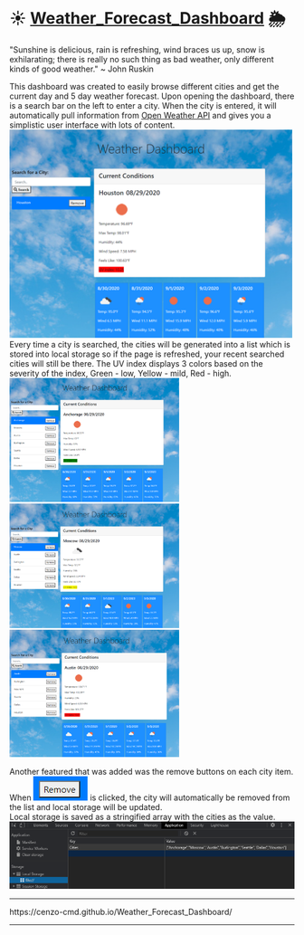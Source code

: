 # ☀ [Weather_Forecast_Dashboard](https://cenzo-cmd.github.io/Weather_Forecast_Dashboard/) 🌦

"Sunshine is delicious, rain is refreshing, wind braces us up, snow is exhilarating; there is really no such thing as bad weather, only different kinds of good weather." 
~ John Ruskin

This dashboard was created to easily browse different cities and get the current day and 5 day weather forecast.  Upon opening the dashboard, there is a search bar on the left to enter a city.  When the city is entered, it will automatically pull information from [Open Weather API](https://openweathermap.org/api) and gives you a simplistic user interface with lots of content.  
<img src="assets/images/main.png" width="500px"><br>
Every time a city is searched, the cities will be generated into a list which is stored into local storage so if the page is refreshed, your recent searched cities will still be there.  The UV index displays 3 colors based on the severity of the index, Green - low, Yellow - mild, Red - high.<br>
<img src="assets/images/uvGreen.png" width="300px">
<img src="assets/images/uvYellow.png" width="300px">
<img src="assets/images/uvRed.png" width="300px">

Another featured that was added was the remove buttons on each city item.  When <img src="assets/images/removeButton.png"> is clicked, the city will automatically be removed from the list and local storage will be updated. <br> Local storage is saved as a stringified array with the cities as the value.
<img src="assets/images/localStorage.png" width="800px">
<hr>
https://cenzo-cmd.github.io/Weather_Forecast_Dashboard/
<hr>
